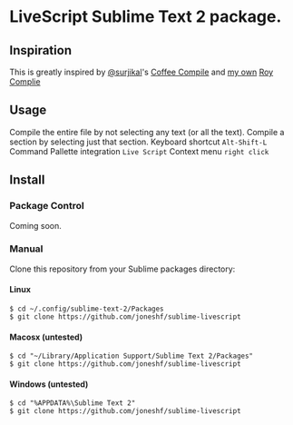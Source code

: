 # LiveScript Sublime Text 2 package.

## Inspiration

This is greatly inspired by [@surjikal][surjikal]'s [Coffee Compile][coffee-compile]
and [my own][joneshf] [Roy Complie][roy-compile]

## Usage

Compile the entire file by not selecting any text (or all the text).
Compile a section by selecting just that section.
Keyboard shortcut `Alt-Shift-L`
Command Pallette integration `Live Script`
Context menu `right click`

## Install

### Package Control

Coming soon.

### Manual

Clone this repository from your Sublime packages directory:

#### Linux

```
$ cd ~/.config/sublime-text-2/Packages
$ git clone https://github.com/joneshf/sublime-livescript
```

#### Macosx (untested)

```
$ cd "~/Library/Application Support/Sublime Text 2/Packages"
$ git clone https://github.com/joneshf/sublime-livescript
```

#### Windows (untested)

```
$ cd "%APPDATA%\Sublime Text 2"
$ git clone https://github.com/joneshf/sublime-livescript
```

[surjikal]: https://github.com/surjikal
[coffee-compile]: https://github.com/surjikal/sublime-coffee-compile
[joneshf]: https://github.com/joneshf
[roy-compile]: https://github.com/joneshf/RoyCompile
